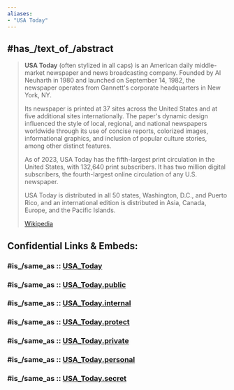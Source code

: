 ```yaml
---
aliases:
- "USA Today"
---
```


## #has_/text_of_/abstract 

> **USA Today** (often stylized in all caps) is an American daily middle-market newspaper and news broadcasting company. 
> Founded by Al Neuharth in 1980 and launched on September 14, 1982, 
> the newspaper operates from Gannett's corporate headquarters in New York, NY.
>
> Its newspaper is printed at 37 sites across the United States and at five additional sites internationally. 
> The paper's dynamic design influenced the style of local, regional, 
> and national newspapers worldwide through its use of concise reports, colorized images, informational graphics, 
> and inclusion of popular culture stories, among other distinct features.
>
> As of 2023, USA Today has the fifth-largest print circulation in the United States, with 132,640 print subscribers. 
> It has two million digital subscribers, the fourth-largest online circulation of any U.S. newspaper.
>
> USA Today is distributed in all 50 states, Washington, D.C., and Puerto Rico, 
> and an international edition is distributed in Asia, Canada, Europe, and the Pacific Islands.
>
> [Wikipedia](https://en.wikipedia.org/wiki/USA%20Today) 


## Confidential Links & Embeds: 

### #is_/same_as :: [USA_Today](/_Standards/Society/Communication/Media/Journalism/Newspaper/USA_Today.md) 

### #is_/same_as :: [USA_Today.public](/_public/Society/Communication/Media/Journalism/Newspaper/USA_Today.public.md) 

### #is_/same_as :: [USA_Today.internal](/_internal/Society/Communication/Media/Journalism/Newspaper/USA_Today.internal.md) 

### #is_/same_as :: [USA_Today.protect](/_protect/Society/Communication/Media/Journalism/Newspaper/USA_Today.protect.md) 

### #is_/same_as :: [USA_Today.private](/_private/Society/Communication/Media/Journalism/Newspaper/USA_Today.private.md) 

### #is_/same_as :: [USA_Today.personal](/_personal/Society/Communication/Media/Journalism/Newspaper/USA_Today.personal.md) 

### #is_/same_as :: [USA_Today.secret](/_secret/Society/Communication/Media/Journalism/Newspaper/USA_Today.secret.md)

